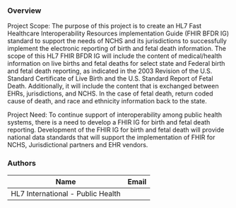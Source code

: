 ### Overview

Project Scope: The purpose of this project is to create an HL7 Fast Healthcare Interoperability Resources implementation Guide (FHIR BFDR IG) standard to support the needs of NCHS and its jurisdictions to successfully implement the electronic reporting of birth and fetal death information. The scope of this HL7 FHIR BFDR IG will include the content of medical/health information on live births and fetal deaths for select state and Federal birth and fetal death reporting, as indicated in the 2003 Revision of the U.S. Standard Certificate of Live Birth and the U.S. Standard Report of Fetal Death. Additionally, it will include the content that is exchanged between EHRs, jurisdictions, and NCHS. In the case of fetal death, return coded cause of death, and race and ethnicity information back to the state.

Project Need: To continue support of interoperability among public health systems, there is a need to develop a FHIR IG for birth and fetal death reporting. Development of the FHIR IG for birth and fetal death will provide national data standards that will support the implementation of FHIR for NCHS, Jurisdictional partners and EHR vendors.



### Authors

<table>
<thead>
<tr>
<th>Name</th>
<th>Email</th>
</tr>
</thead>
<tbody>
<tr>
<td>HL7 International - Public Health</td>
<td></td>
</tr>
</tbody>
</table>


